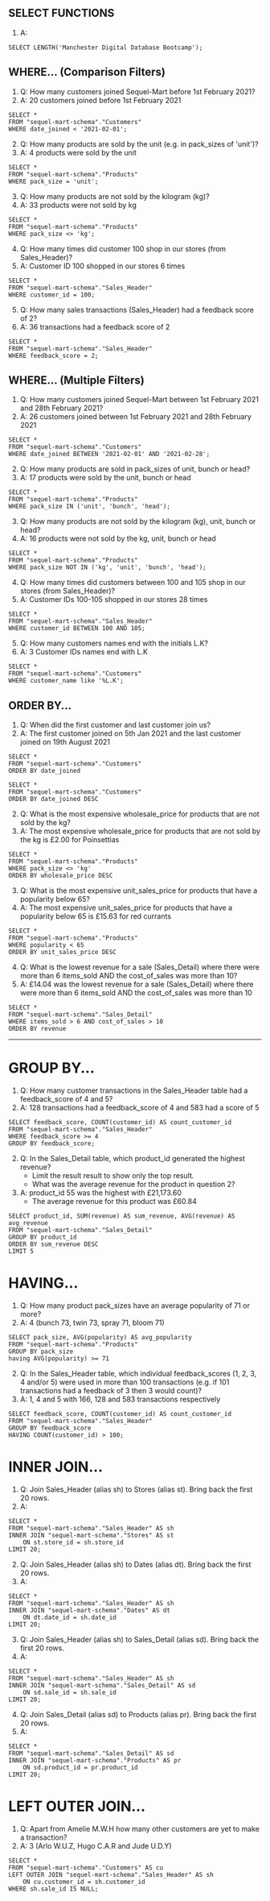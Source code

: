 ## SELECT FUNCTIONS
1. A:
```
SELECT LENGTH('Manchester Digital Database Bootcamp');
```

## WHERE... (Comparison Filters)

1. Q: How many customers joined Sequel-Mart before 1st February 2021?
1. A: 20 customers joined before 1st February 2021
```
SELECT *
FROM "sequel-mart-schema"."Customers"
WHERE date_joined < '2021-02-01';
```

2. Q: How many products are sold by the unit (e.g. in pack_sizes of 'unit')?
2. A: 4 products were sold by the unit
```
SELECT *
FROM "sequel-mart-schema"."Products"
WHERE pack_size = 'unit';
```

3. Q: How many products are not sold by the kilogram (kg)?
3. A: 33 products were not sold by kg
```
SELECT *
FROM "sequel-mart-schema"."Products"
WHERE pack_size <> 'kg';
```

4. Q: How many times did customer 100 shop in our stores (from Sales_Header)?
4. A: Customer ID 100 shopped in our stores 6 times
```
SELECT *
FROM "sequel-mart-schema"."Sales_Header"
WHERE customer_id = 100;
```

5. Q: How many sales transactions (Sales_Header) had a feedback score of 2?
5. A: 36 transactions had a feedback score of 2
```
SELECT *
FROM "sequel-mart-schema"."Sales_Header"
WHERE feedback_score = 2;
```



## WHERE... (Multiple  Filters)
1. Q: How many customers joined Sequel-Mart between 1st February 2021 and 28th February 2021?
1. A: 26 customers joined between 1st February 2021 and 28th February 2021
```
SELECT *
FROM "sequel-mart-schema"."Customers"
WHERE date_joined BETWEEN '2021-02-01' AND '2021-02-28';
```

2. Q: How many products are sold in pack_sizes of unit, bunch or head?
2. A: 17 products were sold by the unit, bunch or head
```
SELECT *
FROM "sequel-mart-schema"."Products"
WHERE pack_size IN ('unit', 'bunch', 'head');
```

3. Q: How many products are not sold by the kilogram (kg), unit, bunch or head?
3. A: 16 products were not sold by the kg, unit, bunch or head
```
SELECT *
FROM "sequel-mart-schema"."Products"
WHERE pack_size NOT IN ('kg', 'unit', 'bunch', 'head');
```

4. Q: How many times did customers between 100 and 105 shop in our stores (from Sales_Header)?
4. A: Customer IDs 100-105 shopped in our stores 28 times
```
SELECT *
FROM "sequel-mart-schema"."Sales_Header"
WHERE customer_id BETWEEN 100 AND 105;
```

5. Q: How many customers names end with the initials L.K?
5. A: 3 Customer IDs names end with L.K
```
SELECT *
FROM "sequel-mart-schema"."Customers"
WHERE customer_name like '%L.K';
```

## ORDER BY...
1. Q: When did the first customer and last customer join us?
1. A: The first customer joined on 5th Jan 2021 and the last customer joined on 19th August 2021
```
SELECT *
FROM "sequel-mart-schema"."Customers"
ORDER BY date_joined
```
```
SELECT *
FROM "sequel-mart-schema"."Customers"
ORDER BY date_joined DESC
```

2. Q: What is the most expensive wholesale_price for products that are not sold by the kg?
2. A: The most expensive wholesale_price for products that are not sold by the kg is £2.00 for Poinsettias
```
SELECT *
FROM "sequel-mart-schema"."Products"
WHERE pack_size <> 'kg'
ORDER BY wholesale_price DESC
```

3. Q: What is the most expensive unit_sales_price for products that have a popularity below 65?
3. A: The most expensive unit_sales_price for products that have a popularity below 65 is £15.63 for red currants
```
SELECT *
FROM "sequel-mart-schema"."Products"
WHERE popularity < 65
ORDER BY unit_sales_price DESC
```

4. Q: What is the lowest revenue for a sale (Sales_Detail) where there were more than 6 items_sold AND the cost_of_sales was more than 10?
4. A: £14.04 was the lowest revenue for a sale (Sales_Detail) where there were more than 6 items_sold AND the cost_of_sales was more than 10
```
SELECT *
FROM "sequel-mart-schema"."Sales_Detail"
WHERE items_sold > 6 AND cost_of_sales > 10
ORDER BY revenue
```

---

# GROUP BY...
1. Q: How many customer transactions in the Sales_Header table had a feedback_score of 4 and 5?
1. A: 128 transactions had a feedback_score of 4 and 583 had a score of 5
```
SELECT feedback_score, COUNT(customer_id) AS count_customer_id
FROM "sequel-mart-schema"."Sales_Header"
WHERE feedback_score >= 4
GROUP BY feedback_score;
```

2. Q: In the Sales_Detail table, which product_id generated the highest revenue?
    - Limit the result result to show only the top result.
    - What was the average revenue for the product in question 2?
2. A: product_id 55 was the highest with £21,173.60
    - The average revenue for this product was £60.84
```
SELECT product_id, SUM(revenue) AS sum_revenue, AVG(revenue) AS avg_revenue
FROM "sequel-mart-schema"."Sales_Detail"
GROUP BY product_id
ORDER BY sum_revenue DESC
LIMIT 5
```




# HAVING...
1. Q: How many product pack_sizes have an average popularity of 71 or more?
1. A: 4 (bunch 73, twin 73, spray 71, bloom 71)
```
SELECT pack_size, AVG(popularity) AS avg_popularity
FROM "sequel-mart-schema"."Products"
GROUP BY pack_size
having AVG(popularity) >= 71
```

2. Q: In the Sales_Header table, which individual feedback_scores (1, 2, 3, 4 and/or 5) were used in more than 100 transactions (e.g. if 101 transactions had a feedback of 3 then 3 would count)?
2. A: 1, 4 and 5 with 166, 128 and 583 transactions respectively
```
SELECT feedback_score, COUNT(customer_id) AS count_customer_id
FROM "sequel-mart-schema"."Sales_Header"
GROUP BY feedback_score
HAVING COUNT(customer_id) > 100;
```




# INNER JOIN...
1. Q: Join Sales_Header (alias sh) to Stores (alias st).  Bring back the first 20 rows.
1. A:
```
SELECT *
FROM "sequel-mart-schema"."Sales_Header" AS sh 
INNER JOIN "sequel-mart-schema"."Stores" AS st
    ON st.store_id = sh.store_id
LIMIT 20;
```

2. Q: Join Sales_Header (alias sh) to Dates (alias dt).  Bring back the first 20 rows.
2. A:
```
SELECT *
FROM "sequel-mart-schema"."Sales_Header" AS sh 
INNER JOIN "sequel-mart-schema"."Dates" AS dt
    ON dt.date_id = sh.date_id
LIMIT 20;
```

3. Q: Join Sales_Header (alias sh) to Sales_Detail (alias sd).  Bring back the first 20 rows.
3. A:
```
SELECT *
FROM "sequel-mart-schema"."Sales_Header" AS sh 
INNER JOIN "sequel-mart-schema"."Sales_Detail" AS sd
    ON sd.sale_id = sh.sale_id
LIMIT 20;
```

4. Q: Join Sales_Detail (alias sd) to Products (alias pr).  Bring back the first 20 rows.
4. A:
```
SELECT *
FROM "sequel-mart-schema"."Sales_Detail" AS sd 
INNER JOIN "sequel-mart-schema"."Products" AS pr
    ON sd.product_id = pr.product_id
LIMIT 20;
```



# LEFT OUTER JOIN...
1. Q: Apart from Amelie M.W.H how many other customers are yet to make a transaction?
1. A: 3 (Arlo W.U.Z, Hugo C.A.R and Jude U.D.Y)
```
SELECT *
FROM "sequel-mart-schema"."Customers" AS cu
LEFT OUTER JOIN "sequel-mart-schema"."Sales_Header" AS sh 
    ON cu.customer_id = sh.customer_id
WHERE sh.sale_id IS NULL;
```